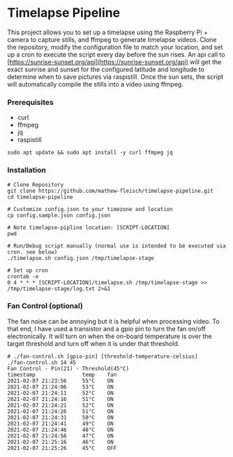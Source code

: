# Timelapse Pipeline

This project allows you to set up a timelapse using the Raspberry Pi + camera to capture stills, and ffmpeg to generate timelapse videos. Clone the repository, modify the configuration file to match your location, and set up a cron to execute the script every day before the sun rises. An api call to [https://sunrise-sunset.org/api](https://sunrise-sunset.org/api) will get the exact sunrise and sunset for the configured latitude and longitude to determine when to save pictures via raspistill. Once the sun sets, the script will automatically compile the stills into a video using ffmpeg.

### Prerequisites

 - curl
 - ffmpeg
 - jq
 - raspistill

```
sudo apt update && sudo apt install -y curl ffmpeg jq
```

### Installation

```
# Clone Repository
git clone https://github.com/mathew-fleisch/timelapse-pipeline.git
cd timelapse-pipeline

# Customize config.json to your timezone and location
cp config.sample.json config.json

# Note timelapse-pipline location: [SCRIPT-LOCATION]
pwd

# Run/Debug script manually (normal use is intended to be executed via cron. see below)
./timelapse.sh config.json /tmp/timelapse-stage

# Set up cron
crontab -e
0 4 * * * [SCRIPT-LOCATION]/timelapse.sh /tmp/timelapse-stage >> /tmp/timelapse-stage/log.txt 2>&1
```


### Fan Control (optional)

The fan noise can be annoying but it is helpful when processing video. To that end, I have used a transistor and a gpio pin to turn the fan on/off electronically. It will turn on when the on-board temperature is over the target threshold and turn off when it is under that threshold.

```
# ./fan-control.sh [gpio-pin] [threshold-temperature-celsius]
./fan-control.sh 14 45
Fan Control - Pin(21) - Threshold(45°C)
timestamp               temp    fan
2021-02-07 21:23:56 	55°C	ON
2021-02-07 21:24:06 	53°C	ON
2021-02-07 21:24:11 	52°C	ON
2021-02-07 21:24:16 	51°C	ON
2021-02-07 21:24:21 	52°C	ON
2021-02-07 21:24:26 	51°C	ON
2021-02-07 21:24:31 	50°C	ON
2021-02-07 21:24:41 	49°C	ON
2021-02-07 21:24:46 	48°C	ON
2021-02-07 21:24:56 	47°C	ON
2021-02-07 21:25:16 	46°C	ON
2021-02-07 21:25:26 	45°C	OFF
```

